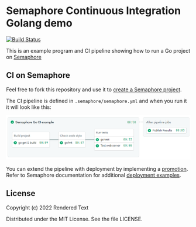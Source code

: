 # Semaphore Continuous Integration Golang demo

[![Build Status](https://semaphore-demos.semaphoreci.com/badges/semaphore-demo-go/branches/master.svg)](https://semaphore-demos.semaphoreci.com/projects/semaphore-demo-go)

This is an example program and CI pipeline showing how to run a Go project on [Semaphore](https://semaphoreci.com)

## CI on Semaphore

Feel free to fork this repository and use it to [create a Semaphore project][create-project].

The CI pipeline is defined in `.semaphore/semaphore.yml` and when you run it it will look like this:

![CI pipeline on Semaphore](.semaphore/ci-pipeline.png)

You can extend the pipeline with deployment by implementing a [promotion][promotions].  Refer to Semaphore documentation for additional [deployment examples][deployment-examples].

## License

Copyright (c) 2022 Rendered Text

Distributed under the MIT License. See the file LICENSE.

[create-project]: https://docs.semaphoreci.com/guided-tour/getting-started/
[promotions]: https://docs.semaphoreci.com/essentials/deploying-with-promotions/
[deployment-examples]: https://docs.semaphoreci.com/examples/tutorials-and-example-projects/#deployment
